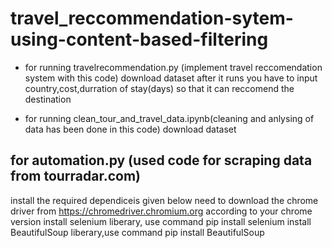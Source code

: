 # travel_reccommendation-sytem-using-content-based-filtering

- for running travelrecommendation.py (implement travel reccomendation system with this code)
download dataset
after it runs you have to input country,cost,durration of stay(days) so that it can reccomend the destination

- for running clean_tour_and_travel_data.ipynb(cleaning and anlysing of data has been done in this code)
download dataset

## for automation.py (used code for scraping data from tourradar.com)
install the required dependiceis given below
need to download the chrome driver from https://chromedriver.chromium.org according to your chrome version
install selenium liberary, use command pip install selenium
install BeautifulSoup liberary,use command pip install BeautifulSoup
